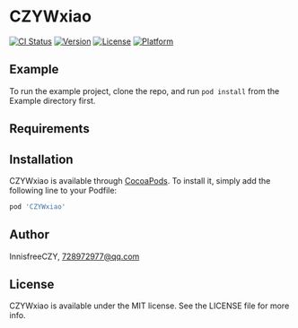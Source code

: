 # CZYWxiao

[![CI Status](http://img.shields.io/travis/InnisfreeCZY/CZYWxiao.svg?style=flat)](https://travis-ci.org/InnisfreeCZY/CZYWxiao)
[![Version](https://img.shields.io/cocoapods/v/CZYWxiao.svg?style=flat)](http://cocoapods.org/pods/CZYWxiao)
[![License](https://img.shields.io/cocoapods/l/CZYWxiao.svg?style=flat)](http://cocoapods.org/pods/CZYWxiao)
[![Platform](https://img.shields.io/cocoapods/p/CZYWxiao.svg?style=flat)](http://cocoapods.org/pods/CZYWxiao)

## Example

To run the example project, clone the repo, and run `pod install` from the Example directory first.

## Requirements

## Installation

CZYWxiao is available through [CocoaPods](http://cocoapods.org). To install
it, simply add the following line to your Podfile:

```ruby
pod 'CZYWxiao'
```

## Author

InnisfreeCZY, 728972977@qq.com

## License

CZYWxiao is available under the MIT license. See the LICENSE file for more info.
